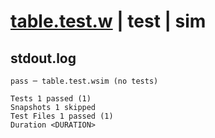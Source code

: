 # [table.test.w](../../../../../tests/valid/table.test.w) | test | sim

## stdout.log
```log
pass ─ table.test.wsim (no tests)

Tests 1 passed (1)
Snapshots 1 skipped
Test Files 1 passed (1)
Duration <DURATION>
```


